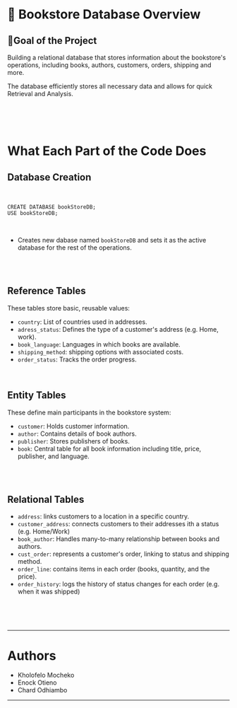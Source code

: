 
# 📘 **Bookstore Database Overview**


## 🎯Goal of the Project 

Building a relational database that stores information about the bookstore's operations, including books, authors, customers, orders, shipping and more.

The database efficiently stores all necessary data and allows for quick Retrieval and Analysis.

<br/>
<br/>
<br/>

# **What Each Part of the Code Does**


## Database Creation

<br/>

```
CREATE DATABASE bookStoreDB;
USE bookStoreDB;
```
<br/>

- Creates new dabase named `bookStoreDB` and sets it as the active database for the rest of the operations.

<br/>
<br/>


## Reference Tables

These tables store basic, reusable values:

- `country`: List of countries used in addresses.
- `adress_status`: Defines the type of a customer's address (e.g. Home, work).
- `book_language`: Languages in which books are available.
- `shipping_method`: shipping options with associated costs.
- `order_status`: Tracks the order progress.

<br/>

## Entity Tables

These define main participants in the bookstore system:

- `customer`: Holds customer information.
- `author`: Contains details of book authors.
- `publisher`: Stores publishers of books.
- `book`: Central table for all book information including title, price, publisher, and language.

<br/>
<br/>


## Relational Tables

- `address`: links customers to a location in a specific country.
- `customer_address`: connects customers to their addresses ith a status (e.g. Home/Work)
- `book_author`: Handles many-to-many relationship between books and authors.
- `cust_order`: represents a customer's order, linking to status and shipping method.
- `order_line`: contains items in each order (books, quantity, and the price).
- `order_history`: logs the history of status changes for each order (e.g. when it was shipped)

<br/>
<br/>
<br/>


---
# Authors

- Kholofelo Mocheko
- Enock Otieno
- Chard Odhiambo

---
